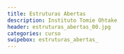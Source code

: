 ```yaml
---
title: Estruturas Abertas
description: Instituto Tomie Ohtake
header: estruturas_abertas_00.jpg
categories: curso
swipebox: estruturas_abertas_
---
```

